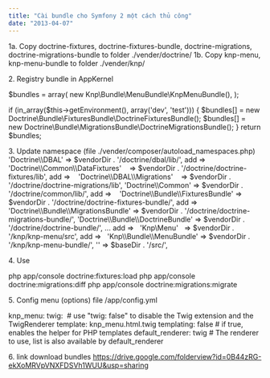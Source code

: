 ```yaml
---
title: "Cài bundle cho Symfony 2 một cách thủ công"
date: "2013-04-07"
---
```


1a. Copy doctrine-fixtures, doctrine-fixtures-bundle, doctrine-migrations, doctrine-migrations-bundle to folder ./vender/doctrine/ 1b. Copy knp-menu, knp-menu-bundle to folder ./vender/knp/

2\. Registry bundle in AppKernel

$bundles = array( new Knp\\Bundle\\MenuBundle\\KnpMenuBundle(), );

if (in\_array($this->getEnvironment(), array('dev', 'test'))) { $bundles\[\] = new Doctrine\\Bundle\\FixturesBundle\\DoctrineFixturesBundle(); $bundles\[\] = new Doctrine\\Bundle\\MigrationsBundle\\DoctrineMigrationsBundle(); } return $bundles;

3\. Update namespace (file ./vender/composer/autoload\_namespaces.php) 'Doctrine\\\\DBAL' => $vendorDir . '/doctrine/dbal/lib/', add =>    'Doctrine\\\\Common\\\\DataFixtures'    => $vendorDir . '/doctrine/doctrine-fixtures/lib', add =>    'Doctrine\\\\DBAL\\\\Migrations'    => $vendorDir . '/doctrine/doctrine-migrations/lib', 'Doctrine\\\\Common' => $vendorDir . '/doctrine/common/lib/', add =>    'Doctrine\\\\Bundle\\\\FixturesBundle' => $vendorDir . '/doctrine/doctrine-fixtures-bundle/', add =>   'Doctrine\\\\Bundle\\\\MigrationsBundle' => $vendorDir . '/doctrine/doctrine-migrations-bundle/', 'Doctrine\\\\Bundle\\\\DoctrineBundle' => $vendorDir . '/doctrine/doctrine-bundle/', ... add =>   'Knp\\Menu'   => $vendorDir . '/knp/knp-menu/src', add =>   'Knp\\\\Bundle\\\\MenuBundle' => $vendorDir . '/knp/knp-menu-bundle/', '' => $baseDir . '/src/',

4\. Use

php app/console doctrine:fixtures:load php app/console doctrine:migrations:diff php app/console doctrine:migrations:migrate

5\. Config menu (options) file /app/config.yml

knp\_menu: twig:  # use "twig: false" to disable the Twig extension and the TwigRenderer template: knp\_menu.html.twig templating: false # if true, enables the helper for PHP templates default\_renderer: twig # The renderer to use, list is also available by default\_renderer

6\. link download bundles https://drive.google.com/folderview?id=0B44zRG-ekXoMRVpVNXFDSVh1WUU&usp=sharing
